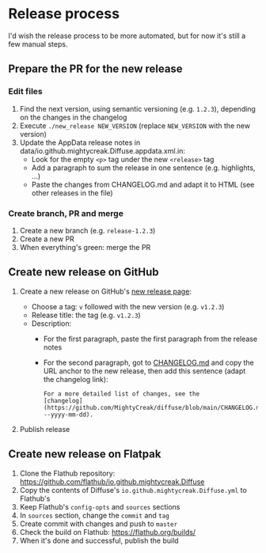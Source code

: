 # Release process

I'd wish the release process to be more automated, but for now it's still a
few manual steps.

## Prepare the PR for the new release

### Edit files

1. Find the next version, using semantic versioning (e.g. `1.2.3`), depending on
   the changes in the changelog
2. Execute `./new_release NEW_VERSION` (replace `NEW_VERSION` with the new version)
3. Update the AppData release notes in data/io.github.mightycreak.Diffuse.appdata.xml.in:
   - Look for the empty `<p>` tag under the new `<release>` tag
   - Add a paragraph to sum the release in one sentence (e.g. highlights, ...)
   - Paste the changes from CHANGELOG.md and adapt it to HTML (see other
     releases in the file)

### Create branch, PR and merge

1. Create a new branch (e.g. `release-1.2.3`)
2. Create a new PR
3. When everything's green: merge the PR

## Create new release on GitHub

1. Create a new release on GitHub's [new release page](https://github.com/MightyCreak/diffuse/releases/new):
   - Choose a tag: `v` followed with the new version (e.g. `v1.2.3`)
   - Release title: the tag (e.g. `v1.2.3`)
   - Description:
     - For the first paragraph, paste the first paragraph from the release notes
     - For the second paragraph, got to [CHANGELOG.md](https://github.com/MightyCreak/diffuse/blob/main/CHANGELOG.md)
       and copy the URL anchor to the new release, then add this sentence
       (adapt the changelog link):

       ```text
       For a more detailed list of changes, see the
       [changelog](https://github.com/MightyCreak/diffuse/blob/main/CHANGELOG.md#xyz---yyyy-mm-dd).
       ```

2. Publish release

## Create new release on Flatpak

1. Clone the Flathub repository: <https://github.com/flathub/io.github.mightycreak.Diffuse>
2. Copy the contents of Diffuse's `io.github.mightycreak.Diffuse.yml` to Flathub's
3. Keep Flathub's `config-opts` and `sources` sections
4. In `sources` section, change the `commit` and `tag`
5. Create commit with changes and push to `master`
6. Check the build on Flathub: <https://flathub.org/builds/>
7. When it's done and successful, publish the build
